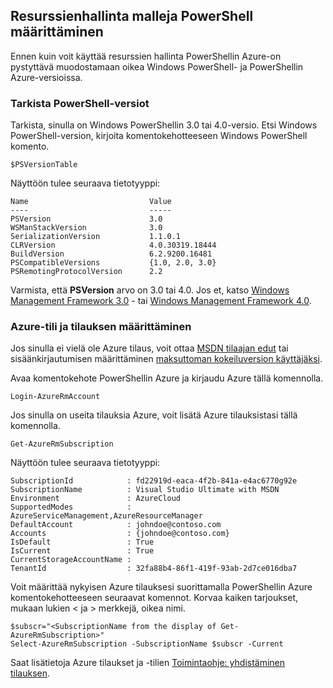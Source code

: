 ## <a name="setting-up-powershell-for-resource-manager-templates"></a>Resurssienhallinta malleja PowerShell määrittäminen

Ennen kuin voit käyttää resurssien hallinta PowerShellin Azure-on pystyttävä muodostamaan oikea Windows PowerShell- ja PowerShellin Azure-versioissa.

### <a name="verify-powershell-versions"></a>Tarkista PowerShell-versiot

Tarkista, sinulla on Windows PowerShellin 3.0 tai 4.0-versio. Etsi Windows PowerShell-version, kirjoita komentokehotteeseen Windows PowerShell komento.

    $PSVersionTable

Näyttöön tulee seuraava tietotyyppi:

    Name                           Value
    ----                           -----
    PSVersion                      3.0
    WSManStackVersion              3.0
    SerializationVersion           1.1.0.1
    CLRVersion                     4.0.30319.18444
    BuildVersion                   6.2.9200.16481
    PSCompatibleVersions           {1.0, 2.0, 3.0}
    PSRemotingProtocolVersion      2.2


Varmista, että **PSVersion** arvo on 3.0 tai 4.0. Jos et, katso [Windows Management Framework 3.0](http://www.microsoft.com/download/details.aspx?id=34595) - tai [Windows Management Framework 4.0](http://www.microsoft.com/download/details.aspx?id=40855).

### <a name="set-your-azure-account-and-subscription"></a>Azure-tili ja tilauksen määrittäminen

Jos sinulla ei vielä ole Azure tilaus, voit ottaa [MSDN tilaajan edut](https://azure.microsoft.com/pricing/member-offers/msdn-benefits-details/) tai sisäänkirjautumisen määrittäminen [maksuttoman kokeiluversion käyttäjäksi](https://azure.microsoft.com/pricing/free-trial/).

Avaa komentokehote PowerShellin Azure ja kirjaudu Azure tällä komennolla.

    Login-AzureRmAccount

Jos sinulla on useita tilauksia Azure, voit lisätä Azure tilauksistasi tällä komennolla.

    Get-AzureRmSubscription

Näyttöön tulee seuraava tietotyyppi:

    SubscriptionId            : fd22919d-eaca-4f2b-841a-e4ac6770g92e
    SubscriptionName          : Visual Studio Ultimate with MSDN
    Environment               : AzureCloud
    SupportedModes            : AzureServiceManagement,AzureResourceManager
    DefaultAccount            : johndoe@contoso.com
    Accounts                  : {johndoe@contoso.com}
    IsDefault                 : True
    IsCurrent                 : True
    CurrentStorageAccountName :
    TenantId                  : 32fa88b4-86f1-419f-93ab-2d7ce016dba7

Voit määrittää nykyisen Azure tilauksesi suorittamalla PowerShellin Azure komentokehotteeseen seuraavat komennot. Korvaa kaiken tarjoukset, mukaan lukien < ja > merkkejä, oikea nimi.

    $subscr="<SubscriptionName from the display of Get-AzureRmSubscription>"
    Select-AzureRmSubscription -SubscriptionName $subscr -Current

Saat lisätietoja Azure tilaukset ja -tilien [Toimintaohje: yhdistäminen tilauksen](powershell-install-configure.md#Connect).
